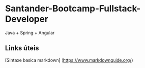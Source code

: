 # Santander-Bootcamp-Fullstack-Developer
Java + Spring + Angular

## Links úteis 
[Sintaxe basica markdown] (https://www.markdownguide.org/)
